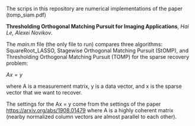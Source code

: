 The scrips in this repository are numerical implementations of the paper (tomp_siam.pdf)

**Thresholding Orthogonal Matching Pursuit for Imaging Applications**, *Hai Le, Alexei Novikov*.

The *main.m* file (the only file to run) compares three algorithms: SquareRoot_LASSO, Stagewise Orthogonal Matching Pursuit (StOMP), and Thresholding Orthogonal Matching Pursuit (TOMP) for the sparse recovery problem:

$Ax=y$

where A is a measurement matrix, y is a data vector, and x is the sparse vector that we want to recover.

The settings for the Ax = y come from the settings of the paper https://arxiv.org/abs/1908.01479 where A is a highly coherent matrix (nearby normalized column vectors are almost parallel to each other).
